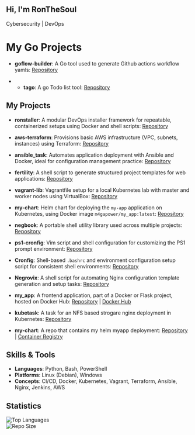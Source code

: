 ## Hi, I'm RonTheSoul

Cybersecurity | DevOps

# My Go Projects

- **goflow-builder**: A Go tool used to generate Github actions workflow yamls: [Repository](https://github.com/ronthesoul/goflow-builder/tree/v1.0.49)

- - **tago**: A go Todo list tool: [Repository](https://github.com/ronthesoul/tago)


## My Projects


  
- **ronstaller**: A modular DevOps installer framework for repeatable, containerized setups using Docker and shell scripts: [Repository](https://github.com/ronthesoul/ronstaller)

- **aws-terraform**: Provisions basic AWS infrastructure (VPC, subnets, instances) using Terraform: [Repository](https://github.com/ronthesoul/aws-terraform)

- **ansible_task**: Automates application deployment with Ansible and Docker, ideal for configuration management practice: [Repository](https://github.com/ronthesoul/ansible_task)

- **fertility**: A shell script to generate structured project templates for web applications: [Repository](https://github.com/ronthesoul/fertility)

- **vagrant-lib**: Vagrantfile setup for a local Kubernetes lab with master and worker nodes using VirtualBox: [Repository](https://github.com/ronthesoul/vagrant-lib)

- **my-chart**: Helm chart for deploying the `my-app` application on Kubernetes, using Docker image `m4gapower/my_app:latest`: [Repository](https://github.com/ronthesoul/my-chart)

- **negbook**: A portable shell utility library used across multiple projects: [Repository](https://github.com/ronthesoul/negbook)

- **ps1-cronfig**: Vim script and shell configuration for customizing the PS1 prompt environment: [Repository](https://github.com/ronthesoul/ps1-cronfig)

- **Cronfig**: Shell-based `.bashrc` and environment configuration setup script for consistent shell environments: [Repository](https://github.com/ronthesoul/Cronfig)

- **Negrovix**: A shell script for automating Nginx configuration template generation and setup tasks: [Repository](https://github.com/ronthesoul/Negrovix)

- **my_app**: A frontend application, part of a Docker or Flask project, hosted on Docker Hub: [Repository](https://github.com/ronthesoul/my_app) | [Docker Hub](https://hub.docker.com/repository/docker/m4gapower/my_app/general)

- **kubetask**: A task for an NFS based strogare nginx deployment in Kubernetes: [Repository](https://github.com/ronthesoul/kubetask) 

- **my-chart**: A repo that contains my helm myapp deployment: [Repository](https://github.com/ronthesoul/my-chart) | [Container Registry](https://github.com/ronthesoul/my-chart/pkgs/container/helm-charts%2Fmy-app)

## Skills & Tools

- **Languages**: Python, Bash, PowerShell
- **Platforms**: Linux (Debian), Windows
- **Concepts**: CI/CD, Docker, Kubernetes, Vagrant, Terraform, Ansible, Nginx, Jenkins, AWS

## Statistics

![Top Languages](https://github-readme-stats.vercel.app/api/top-langs/?username=ronthesoul&layout=compact)  
![Repo Size](https://github-readme-stats.vercel.app/api?username=ronthesoul&show=repos)
